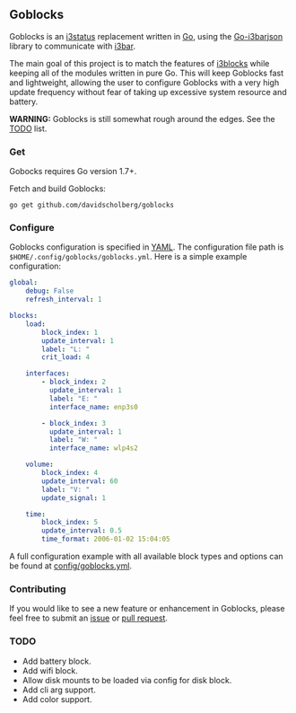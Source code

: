 ## Goblocks

Goblocks is an [i3status](https://i3wm.org/i3status/) replacement written in [Go](https://golang.org/), using the [Go-i3barjson](https://github.com/davidscholberg/go-i3barjson) library to communicate with [i3bar](https://i3wm.org/i3bar/).

The main goal of this project is to match the features of [i3blocks](https://github.com/vivien/i3blocks) while keeping all of the modules written in pure Go. This will keep Goblocks fast and lightweight, allowing the user to configure Goblocks with a very high update frequency without fear of taking up excessive system resource and battery.

**WARNING:** Goblocks is still somewhat rough around the edges. See the [TODO](#todo) list.

### Get

Gobocks requires Go version 1.7+.

Fetch and build Goblocks:

```
go get github.com/davidscholberg/goblocks
```

### Configure

Goblocks configuration is specified in [YAML](http://yaml.org/). The configuration file path is `$HOME/.config/goblocks/goblocks.yml`. Here is a simple example configuration:

```yaml
global:
    debug: False
    refresh_interval: 1

blocks:
    load:
        block_index: 1
        update_interval: 1
        label: "L: "
        crit_load: 4

    interfaces:
        - block_index: 2
          update_interval: 1
          label: "E: "
          interface_name: enp3s0

        - block_index: 3
          update_interval: 1
          label: "W: "
          interface_name: wlp4s2

    volume:
        block_index: 4
        update_interval: 60
        label: "V: "
        update_signal: 1

    time:
        block_index: 5
        update_interval: 0.5
        time_format: 2006-01-02 15:04:05
```

A full configuration example with all available block types and options can be found at [config/goblocks.yml](config/goblocks.yml).

### Contributing

If you would like to see a new feature or enhancement in Goblocks, please feel free to submit an [issue](/../../issues) or [pull request](/../../pulls).

### TODO

* Add battery block.
* Add wifi block.
* Allow disk mounts to be loaded via config for disk block.
* Add cli arg support.
* Add color support.
